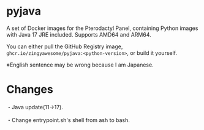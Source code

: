 # pyjava
A set of Docker images for the Pterodactyl Panel, containing Python images with Java 17 JRE included. Supports AMD64 and ARM64.

You can either pull the GitHub Registry image, `ghcr.io/zingyawesome/pyjava:<python-version>`, or build it yourself.

※English sentence may be wrong because I am Japanese.

# Changes
・Java update(11->17).

・Change entrypoint.sh's shell from ash to bash.
